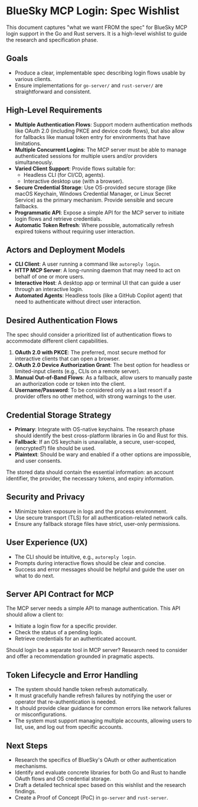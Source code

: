 # BlueSky MCP Login: Spec Wishlist

This document captures "what we want FROM the spec" for BlueSky MCP login support in the Go and Rust servers. It is a high-level wishlist to guide the research and specification phase.

## Goals

-   Produce a clear, implementable spec describing login flows usable by various clients.
-   Ensure implementations for `go-server/` and `rust-server/` are straightforward and consistent.

## High-Level Requirements

-   **Multiple Authentication Flows**: Support modern authentication methods like OAuth 2.0 (including PKCE and device code flows), but also allow for fallbacks like manual token entry for environments that have limitations.
-   **Multiple Concurrent Logins**: The MCP server must be able to manage authenticated sessions for multiple users and/or providers simultaneously.
-   **Varied Client Support**: Provide flows suitable for:
    -   Headless CLI (for CI/CD, agents).
    -   Interactive desktop use (with a browser).
-   **Secure Credential Storage**: Use OS-provided secure storage (like macOS Keychain, Windows Credential Manager, or Linux Secret Service) as the primary mechanism. Provide sensible and secure fallbacks.
-   **Programmatic API**: Expose a simple API for the MCP server to initiate login flows and retrieve credentials.
-   **Automatic Token Refresh**: Where possible, automatically refresh expired tokens without requiring user interaction.

## Actors and Deployment Models

-   **CLI Client**: A user running a command like `autoreply login`.
-   **HTTP MCP Server**: A long-running daemon that may need to act on behalf of one or more users.
-   **Interactive Host**: A desktop app or terminal UI that can guide a user through an interactive login.
-   **Automated Agents**: Headless tools (like a GitHub Copilot agent) that need to authenticate without direct user interaction.

## Desired Authentication Flows

The spec should consider a prioritized list of authentication flows to accommodate different client capabilities.

1.  **OAuth 2.0 with PKCE**: The preferred, most secure method for interactive clients that can open a browser.
2.  **OAuth 2.0 Device Authorization Grant**: The best option for headless or limited-input clients (e.g., CLIs on a remote server).
3.  **Manual Out-of-Band Flows**: As a fallback, allow users to manually paste an authorization code or token into the client.
4.  **Username/Password**: To be considered only as a last resort if a provider offers no other method, with strong warnings to the user.

## Credential Storage Strategy

-   **Primary**: Integrate with OS-native keychains. The research phase should identify the best cross-platform libraries in Go and Rust for this.
-   **Fallback**: If an OS keychain is unavailable, a secure, user-scoped, (encrypted?) file should be used.
-   **Plaintext**: Should be wary and enabled if a other options are impossible, and user consents.

The stored data should contain the essential information: an account identifier, the provider, the necessary tokens, and expiry information.

## Security and Privacy

-   Minimize token exposure in logs and the process environment.
-   Use secure transport (TLS) for all authentication-related network calls.
-   Ensure any fallback storage files have strict, user-only permissions.

## User Experience (UX)

-   The CLI should be intuitive, e.g., `autoreply login`.
-   Prompts during interactive flows should be clear and concise.
-   Success and error messages should be helpful and guide the user on what to do next.

## Server API Contract for MCP

The MCP server needs a simple API to manage authentication. This API should allow a client to:

-   Initiate a login flow for a specific provider.
-   Check the status of a pending login.
-   Retrieve credentials for an authenticated account.

Should login be a separate tool in MCP server? Research need to consider and offer a recommendation grounded in pragmatic aspects.

## Token Lifecycle and Error Handling

-   The system should handle token refresh automatically.
-   It must gracefully handle refresh failures by notifying the user or operator that re-authentication is needed.
-   It should provide clear guidance for common errors like network failures or misconfigurations.
-   The system must support managing multiple accounts, allowing users to list, use, and log out from specific accounts.

## Next Steps

-   Research the specifics of BlueSky's OAuth or other authentication mechanisms.
-   Identify and evaluate concrete libraries for both Go and Rust to handle OAuth flows and OS credential storage.
-   Draft a detailed technical spec based on this wishlist and the research findings.
-   Create a Proof of Concept (PoC) in `go-server` and `rust-server`.

